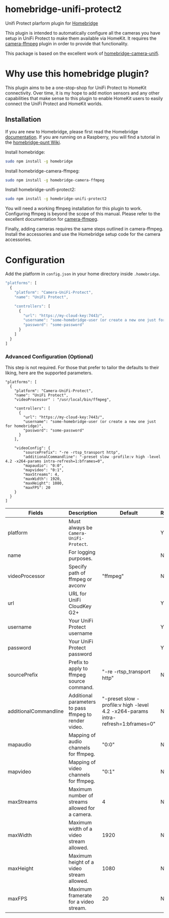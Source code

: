 # homebridge-unifi-protect2

Unifi Protect plarform plugin for [Homebridge](https://github.com/nfarina/homebridge)

This plugin is intended to automatically configure all the cameras you have setup in UniFi Protect to make them available via HomeKit. It requires the
[camera-ffmpeg](https://github.com/KhaosT/homebridge-camera-ffmpeg) plugin in order to provide that functionality.

This package is based on the excellent work of [homebridge-camera-unifi](https://github.com/ptescher/homebridge-camera-unifi).

# Why use this homebridge plugin?

This plugin aims to be a one-stop-shop for UniFi Protect to HomeKit connectivity. Over time, it is my hope to add motion sensors and
any other capabilities that make sense to this plugin to enable HomeKit users to easily connect the UniFi Protect and HomeKit worlds.

## Installation
If you are new to Homebridge, please first read the Homebridge [documentation](https://www.npmjs.com/package/homebridge).
If you are running on a Raspberry, you will find a tutorial in the [homebridge-punt Wiki](https://github.com/cflurin/homebridge-punt/wiki/Running-Homebridge-on-a-Raspberry-Pi).

Install homebridge:
```sh
sudo npm install -g homebridge
```
Install homebridge-camera-ffmpeg:
```sh
sudo npm install -g homebridge-camera-ffmpeg
```
Install homebridge-unifi-protect2:
```sh
sudo npm install -g homebridge-unifi-protect2
```

You will need a working ffmpeg installation for this plugin to work. Configuring ffmpeg is beyond the scope of this manual. Please refer to the
excellent documentation for [camera-ffmpeg](https://github.com/KhaosT/homebridge-camera-ffmpeg).

Finally, adding cameras requires the same steps outlined in camera-ffmpeg. Install the accessories and use the Homebridge setup code for the
camera accessories.

# Configuration
Add the platform in `config.json` in your home directory inside `.homebridge`.

```js
"platforms": [
  {
    "platform": "Camera-UniFi-Protect",
    "name": "UniFi Protect",

    "controllers": [
      {
        "url": "https://my-cloud-key:7443/",
        "username": "some-homebridge-user (or create a new one just for homebridge)",
        "password": "some-password"
      }
    ]
  }
]
```

### Advanced Configuration (Optional)
This step is not required. For those that prefer to tailor the defaults to their liking, here are the supported parameters.

```
"platforms": [
  {
    "platform": "Camera-UniFi-Protect",
    "name": "UniFi Protect",
    "videoProcessor" : "/usr/local/bin/ffmpeg",

    "controllers": [
      {
        "url": "https://my-cloud-key:7443/",
        "username": "some-homebridge-user (or create a new one just for homebridge)",
        "password": "some-password"
      }
    ],

    "videoConfig": {
        "sourcePrefix": "-re -rtsp_transport http",
        "additionalCommandline": "-preset slow -profile:v high -level 4.2 -x264-params intra-refresh=1:bframes=0",
        "mapaudio": "0:0",
        "mapvideo": "0:1",
        "maxStreams": 4,
        "maxWidth": 1920,
        "maxHeight": 1080,
        "maxFPS": 20
    } 
  }
]
```

| Fields                 | Description                                             | Default                                                                               | Required |
|------------------------|---------------------------------------------------------|---------------------------------------------------------------------------------------|----------|
| platform               | Must always be `Camera-UniFi-Protect`.                  |                                                                                       | Yes      |
| name                   | For logging purposes.                                   |                                                                                       | No       |
| videoProcessor         | Specify path of ffmpeg or avconv                        | "ffmpeg"                                                                              | No       |
| url                    | URL for UniFi CloudKey G2+                              |                                                                                       | Yes      |
| username               | Your UniFi Protect username                             |                                                                                       | Yes      |
| password               | Your UniFi Protect password                             |                                                                                       | Yes      |
| sourcePrefix           | Prefix to apply to ffmpeg source command.               | "-re -rtsp_transport http"                                                            | No       |
| additionalCommandline  | Additional parameters to pass ffmpeg to render video.   | "-preset slow -profile:v high -level 4.2 -x264-params intra-refresh=1:bframes=0"      | No       |
| mapaudio               | Mapping of audio channels for ffmpeg.                   | "0:0"                                                                                 | No       |
| mapvideo               | Mapping of video channels for ffmpeg.                   | "0:1"                                                                                 | No       |
| maxStreams             | Maximum number of streams allowed for a camera.         | 4                                                                                     | No       |
| maxWidth               | Maximum width of a video stream allowed.                | 1920                                                                                  | No       |
| maxHeight              | Maximum height of a video stream allowed.               | 1080                                                                                  | No       |
| maxFPS                 | Maximum framerate for a video stream.                   | 20                                                                                    | No       |

